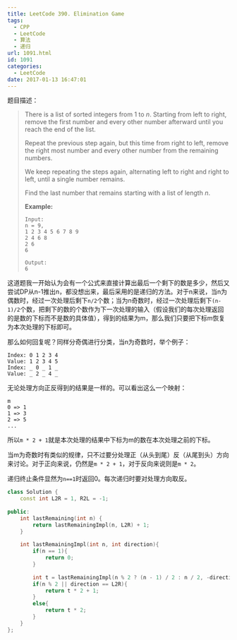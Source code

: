 ```yaml
---
title: LeetCode 390. Elimination Game
tags:
  - CPP
  - LeetCode
  - 算法
  - 递归
url: 1091.html
id: 1091
categories:
  - LeetCode
date: 2017-01-13 16:47:01
---
```

题目描述：

> There is a list of sorted integers from 1 to *n*. Starting from left to right, remove the first number and every other number afterward until you reach the end of the list.
>
> Repeat the previous step again, but this time from right to left, remove the right most number and every other number from the remaining numbers.
>
> We keep repeating the steps again, alternating left to right and right to left, until a single number remains.
>
> Find the last number that remains starting with a list of length *n*.
>
> **Example:**
>
> ```
> Input:
> n = 9,
> 1 2 3 4 5 6 7 8 9
> 2 4 6 8
> 2 6
> 6
>
> Output:
> 6
> ```

这道题我一开始认为会有一个公式来直接计算出最后一个剩下的数是多少，然后又尝试DP从n-1推出n，都没想出来，最后采用的是递归的方法。对于n来说，当n为偶数时，经过一次处理后剩下`n/2`个数；当为n奇数时，经过一次处理后剩下`(n-1)/2`个数，把剩下的数的个数作为下一次处理的输入（假设我们的每次处理返回的是数的下标而不是数的具体值），得到的结果为m，那么我们只要把下标m恢复为本次处理的下标即可。

那么如何回复呢？同样分奇偶进行分类，当n为奇数时，举个例子：

```
Index: 0 1 2 3 4
Value: 1 2 3 4 5
Index: _ 0 _ 1 _
Value: _ 2 _ 4 _
```

无论处理方向正反得到的结果是一样的。可以看出这么一个映射：

```
m
0 => 1
1 => 3
2 => 5
...
```

所以`m * 2 + 1`就是本次处理的结果中下标为m的数在本次处理之前的下标。

当m为奇数时有类似的规律，只不过要分处理正（从头到尾）反（从尾到头）方向来讨论。对于正向来说，仍然是`m * 2 + 1`，对于反向来说则是`m * 2`。

递归终止条件显然为`n==1`时返回0。每次递归时要对处理方向取反。

```cpp
class Solution {
    const int L2R = 1, R2L = -1;
    
public:
    int lastRemaining(int n) {
        return lastRemainingImpl(n, L2R) + 1;
    }
    
    int lastRemainingImpl(int n, int direction){
        if(n == 1){
            return 0;
        }
        
        int t = lastRemainingImpl(n % 2 ? (n - 1) / 2 : n / 2, -direction);
        if(n % 2 || direction == L2R){
            return t * 2 + 1;
        }
        else{
            return t * 2;
        }
    }
};
```

